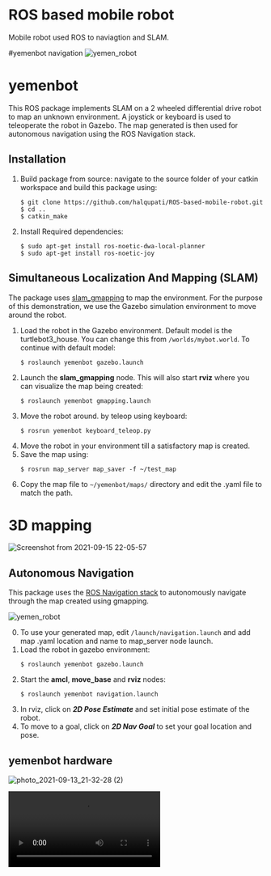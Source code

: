 # ROS based mobile robot
 Mobile robot used ROS to naviagtion and SLAM.


#yemenbot navigation
![yemen_robot](https://user-images.githubusercontent.com/48286288/133316567-83c062c2-7f85-48fc-a539-48482f5c1bc4.gif)


# yemenbot

This ROS package implements SLAM on a 2 wheeled differential drive robot to map an unknown environment. A joystick or keyboard is used to teleoperate the robot in Gazebo. The map generated is then used for autonomous navigation using the ROS Navigation stack.


## Installation
1. Build package from source: navigate to the source folder of your catkin workspace and build this package using:
	```
	$ git clone https://github.com/halqupati/ROS-based-mobile-robot.git
	$ cd ..
	$ catkin_make
	```
2. Install Required dependencies:
	```
	$ sudo apt-get install ros-noetic-dwa-local-planner
	$ sudo apt-get install ros-noetic-joy
	```

## Simultaneous Localization And Mapping (SLAM)

The package uses [slam_gmapping](http://wiki.ros.org/slam_gmapping) to map the environment. For the purpose of this demonstration, we use the Gazebo simulation environment to move around the robot. 



1. Load the robot in the Gazebo environment. Default model is the turtlebot3_house. You can change this from ```/worlds/mybot.world```. To continue with default model:
	```
	$ roslaunch yemenbot gazebo.launch 
	```
2. Launch the **slam_gmapping** node. This will also start **rviz** where you can visualize the map being created:
	```
	$ roslaunch yemenbot gmapping.launch
	```
3. Move the robot around. by teleop using keyboard:
	 ```
	 $ rosrun yemenbot keyboard_teleop.py 
	 ```
4. Move the robot in your environment till a satisfactory map is created. 
5. Save the map using:
	```
	$ rosrun map_server map_saver -f ~/test_map
	```
6. Copy the map file to ```~/yemenbot/maps/``` directory and edit the .yaml file to match the path. 
	
 
# 3D mapping 
![Screenshot from 2021-09-15 22-05-57](https://user-images.githubusercontent.com/48286288/134371526-b84ce18d-d77d-46af-81d9-34f247835c95.png)


## Autonomous Navigation
This package uses the [ROS Navigation stack](http://wiki.ros.org/navigation) to autonomously navigate through the map created using gmapping. 

![yemen_robot](https://user-images.githubusercontent.com/48286288/133316567-83c062c2-7f85-48fc-a539-48482f5c1bc4.gif)
  
0. To use your generated map, edit ```/launch/navigation.launch``` and add map .yaml location and name to map_server node launch.
1. Load the robot in gazebo environment:
	```
	$ roslaunch yemenbot gazebo.launch 
	```
2. Start the **amcl**, **move_base** and **rviz** nodes:
	```
	$ roslaunch yemenbot navigation.launch
	```
3. In rviz, click on ***2D Pose Estimate*** and set initial pose estimate of the robot.
4. To move to a goal, click on ***2D Nav Goal*** to set your goal location and pose.  


## yemenbot hardware

![photo_2021-09-13_21-32-28 (2)](https://user-images.githubusercontent.com/48286288/134373881-0d97f86f-be57-4d8f-997a-0ceeb52f3940.jpg)

![video](https://user-images.githubusercontent.com/48286288/134375639-04e31d4f-ec47-4d65-a786-871e8bfd88e3.MOV)
